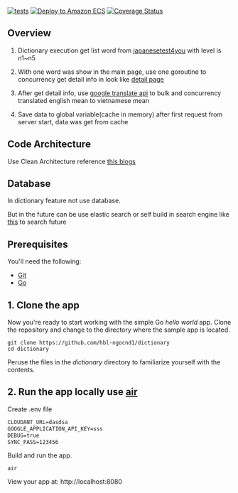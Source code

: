 [![tests](https://github.com/hbl-ngocnd1/dictionary/actions/workflows/tests.yml/badge.svg)](https://github.com/hbl-ngocnd1/dictionary/actions/workflows/tests.yml)
[![Deploy to Amazon ECS](https://github.com/hbl-ngocnd1/dictionary/actions/workflows/aws.yml/badge.svg)](https://github.com/hbl-ngocnd1/dictionary/actions/workflows/aws.yml)
[![Coverage Status](https://coveralls.io/repos/github/hbl-ngocnd1/dictionary/badge.svg?branch=main)](https://coveralls.io/github/hbl-ngocnd1/dictionary?branch=main)

## Overview

1. Dictionary execution get list word from [japanesetest4you](https://japanesetest4you.com/jlpt-n1-vocabulary-list/) with level is n1~n5

2. With one word was show in the main page, use one goroutine to concurrency get detail info in look like [detail page](https://japanesetest4you.com/flashcard/%e8%b5%a4%e5%ad%97-akaji/)

3. After get detail info, use [google translate api](https://pkg.go.dev/cloud.google.com/go/translate) to bulk and concurrency translated english mean to vietnamese mean

4. Save data to global variable(cache in memory) after first request from server start, data was get from cache

## Code Architecture 

Use Clean Architecture reference [this blogs](https://qiita.com/ogady/items/34aae1b2af3080e0fec4)

## Database

In dictionary feature not use database.

But in the future can be use elastic search or self build in search engine like [this](https://zenn.dev/yukiyada/articles/7e2c67d8406f0d) to search future 

## Prerequisites

You'll need the following:
* [Git](https://git-scm.com/downloads)
* [Go](https://golang.org/dl/)

## 1. Clone the app

Now you're ready to start working with the simple Go *hello world* app. Clone the repository and change to the directory where the sample app is located.
  ```
git clone https://github.com/hbl-ngocnd1/dictionary
cd dictionary
  ```

Peruse the files in the *dictionary* directory to familiarize yourself with the contents.

## 2. Run the app locally use [air](https://github.com/cosmtrek/air)
Create .env file
```cmd
CLOUDANT_URL=dasdsa
GOOGLE_APPLICATION_API_KEY=sss
DEBUG=true
SYNC_PASS=123456
```
Build and run the app.
  ```
air
  ```

View your app at: http://localhost:8080